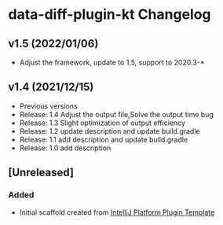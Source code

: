 <!-- Keep a Changelog guide -> https://keepachangelog.com -->

# data-diff-plugin-kt Changelog

## v1.5 (2022/01/06)
- Adjust the framework, update to 1.5, support to 2020.3-*

## v1.4 (2021/12/15)
- Previous versions
- Release: 1.4 Adjust the output file,Solve the output time bug
- Release: 1.3 Slight optimization of output efficiency
- Release: 1.2 update description and update build.gradle
- Release: 1.1 add description and update build.gradle
- Release: 1.0 add description


## [Unreleased]
### Added
- Initial scaffold created from [IntelliJ Platform Plugin Template](https://github.com/JetBrains/intellij-platform-plugin-template)